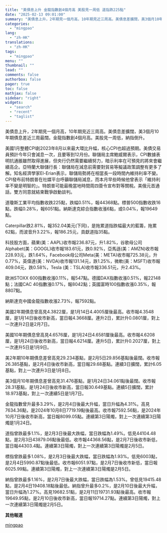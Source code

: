 ```yaml
---
title: "美債息上升 金龍指數創4個月高 美股見一周低 道指跌225點"
date: "2025-02-13 09:01:00"
summary: "美債息上升，2年期見一個月高，10年期見近三周高。美債息差擴闊，美3個月10年期債息差近三周最闊。..."
categories:
  - "mingpao"
lang:
  - "zh-HK"
translations:
  - "zh-HK"
tags:
  - "mingpao"
menu: ""
thumbnail: ""
lead: ""
comments: false
authorbox: false
pager: true
toc: false
mathjax: false
sidebar: "right"
widgets:
  - "search"
  - "recent"
  - "taglist"
---
```


美債息上升，2年期見一個月高，10年期見近三周高。美債息差擴闊，美3個月10年期債息差近三周最闊。金龍指數創4個月高。美股見一周低，納指倒升。


美國1月整體CPI創2023年8月以來最大環比升幅，核心CPI也超過預期。美債交易員預計今年只會減息一次，且要等到12月份。聯儲局主席鮑威爾表示，CPI數據表明抗通脹雖然取得進展，但央行仍然需要繼續努力，暗示利率在可預見的將來會繼續高企。亞特蘭大聯儲行長：聯儲局在減息前需要對貿易等擬議政策調整有更多了解。知名經濟學家El-Erian表示，聯儲局勢將在相當長一段時間內維持利率不變。CPI發布前特朗普在社媒平台呼籲聯儲局減息，而本月早些時候他曾表示「維持利率不變是明智的」。特朗普可能最晚當地時間周四簽令宣布對等關稅。美俄元首通話，雙方同意就結束戰爭啟動談判。

道瓊斯工業平均指數收跌225點，跌幅0.51%，報44368點。標普500指數收跌16點，跌幅0.28%，報6051點。納斯達克綜合指數收漲6點，或0.04%，報19649點。

Caterpillar跌2.81%，報352.04美元(下同)，是拖累道指跌幅最大的藍籌，拖累62點，而波音升3.22%，報186.25元，貢獻道指35點。

科技股方面，蘋果(美：AAPL)收市報236.87元，升1.82%，谷歌母公司Alphabet(美：GOOGL)收市報183.61元，跌0.92%，亞馬遜(美：AMZN)收市報228.93元，跌1.64%，Facebook母公司Meta(美：META)收市報725.38元，升0.77%，英偉達(美：NVDA)收市報131.14元，跌1.25%，微軟(美：MSFT)收市報409.04元，跌0.58%，Tesla (美：TSLA)收市報336.51元，升2.43%。

歐洲STOXX 600指數收漲0.11%，報547點。德國DAX指數收漲0.51%，報22148點；法國CAC 40指數漲0.17%，報8042點；英國富時100指數收漲0.35%，報8807點。

納斯達克中國金龍指數收漲2.73%，報7592點。

美國2年期債息曾高見4.3822厘，是1月14日4.4005厘後最高。收市報4.3548厘，是1月14日後收市新高，當日報4.3668厘。連升2日，累計升0.0801厘，對上一次連升2日是2月7日。

美國10年期債息曾高見4.6576厘，是1月24日4.6581厘後最高。收市報4.6208厘，是1月24日後收市新高，當日報4.6214厘。連升5日，累計升0.2027厘，對上一次連升5日是1月9日。

美2年期10年期債息差曾高見29.234基點，是2月5日29.856基點後最闊。收市報26.385基點，是2月4日後收市新高，當日報29.68基點。連續3日擴闊，累計6.05基點，對上一次連升3日是1月8日。

美3個月10年期債息差曾高見31.476基點，是1月24日34.061點後最闊。收市報28.31基點，是1月24日後收市新高，當日報30.649基點。連續5日擴闊，累計18.973基點，對上一次連續5日是1月7日。

金龍指數曾升最多3.29%，是2月4日後最大升幅，當日升幅為4.31%。高見7634.36點，是2024年10月8日7719.19點後最高。收市報7592.56點，是2024年10月7日後收市新高，當日報8099.05點。連續第3日陽燭，對上一次連續第3日陽燭是1月24日。

道指曾跌最多1.1%，是2月3日後最大跌幅，當日跌幅為1.49%。低見44104.48點，是2月3日43879.06點後最低。收市報44368.56點，是2月7日後收市新低，當日報44303.4點。連續第3日陽燭，對上一次連續第3日陽燭是2月5日。

標指曾跌最多1.08%，是2月3日後最大跌幅，當日跌幅為1.93%。低見6003點，是2月4日5990.87點後最低。收市報6051.97點，是2月7日後收市新低，當日報6025.99點。連續第3日陽燭，對上一次連續第3日陽燭是2月5日。

納指曾跌最多1.16%，是2月7日後最大跌幅，當日跌幅為1.53%。曾低見19415.48點，是2月4日19408.18點後最低。納指曾升最多0.2%，是2月10日後最大升幅，當日升幅為1.27%。高見19682.51點，是2月11日19731.93點後最高。收市報19649.95點，是2月10日後收市新高，當日報19714.27點。連續第3日陽燭，對上一次連續第3日陽燭是2月5日。

**其他報道**

[mingpao](https://finance.mingpao.com/fin/instantf/20250213/1739406822645/%e7%be%8e%e5%82%b5%e6%81%af%e4%b8%8a%e5%8d%87-%e9%87%91%e9%be%8d%e6%8c%87%e6%95%b8%e5%89%b54%e5%80%8b%e6%9c%88%e9%ab%98-%e7%be%8e%e8%82%a1%e8%a6%8b%e4%b8%80%e5%91%a8%e4%bd%8e-%e9%81%93%e6%8c%87%e8%b7%8c225%e9%bb%9e)
